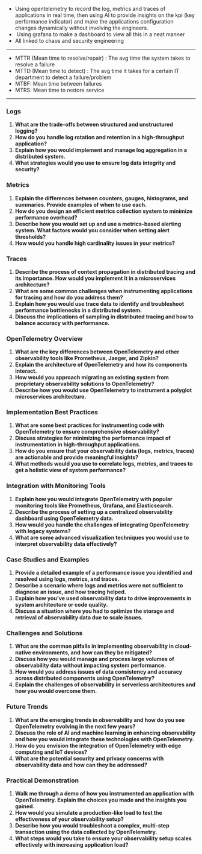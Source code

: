 - Using opentelemetry to record the log, metrics and traces of applications in real time, then using AI to provide insights on the kpi (key performance indicator) and make the applications configuration changes dynamically without involving the engineers.
-  Using grafana to make a dashboard to view all this in a neat manner
- All linked to chaos and security engineering
----
- MTTR (Mean time to resolve/repair) : The avg time the system takes to resolve a failure
- MTTD (Mean time to detect) : The avg time it takes for a certain IT department to detect a failure/problem
- MTBF: Mean time between failures
- MTRS: Mean time to restore service

----

### **Logs**
1. **What are the trade-offs between structured and unstructured logging?**
2. **How do you handle log rotation and retention in a high-throughput application?**
3. **Explain how you would implement and manage log aggregation in a distributed system.**
4. **What strategies would you use to ensure log data integrity and security?**

### **Metrics**
1. **Explain the differences between counters, gauges, histograms, and summaries. Provide examples of when to use each.**
2. **How do you design an efficient metrics collection system to minimize performance overhead?**
3. **Describe how you would set up and use a metrics-based alerting system. What factors would you consider when setting alert thresholds?**
4. **How would you handle high cardinality issues in your metrics?**

### **Traces**
1. **Describe the process of context propagation in distributed tracing and its importance. How would you implement it in a microservices architecture?**
2. **What are some common challenges when instrumenting applications for tracing and how do you address them?**
3. **Explain how you would use trace data to identify and troubleshoot performance bottlenecks in a distributed system.**
4. **Discuss the implications of sampling in distributed tracing and how to balance accuracy with performance.**

### **OpenTelemetry Overview**
1. **What are the key differences between OpenTelemetry and other observability tools like Prometheus, Jaeger, and Zipkin?**
2. **Explain the architecture of OpenTelemetry and how its components interact.**
3. **How would you approach migrating an existing system from proprietary observability solutions to OpenTelemetry?**
4. **Describe how you would use OpenTelemetry to instrument a polyglot microservices architecture.**

### **Implementation Best Practices**
1. **What are some best practices for instrumenting code with OpenTelemetry to ensure comprehensive observability?**
2. **Discuss strategies for minimizing the performance impact of instrumentation in high-throughput applications.**
3. **How do you ensure that your observability data (logs, metrics, traces) are actionable and provide meaningful insights?**
4. **What methods would you use to correlate logs, metrics, and traces to get a holistic view of system performance?**

### **Integration with Monitoring Tools**
1. **Explain how you would integrate OpenTelemetry with popular monitoring tools like Prometheus, Grafana, and Elasticsearch.**
2. **Describe the process of setting up a centralized observability dashboard using OpenTelemetry data.**
3. **How would you handle the challenges of integrating OpenTelemetry with legacy systems?**
4. **What are some advanced visualization techniques you would use to interpret observability data effectively?**

### **Case Studies and Examples**
1. **Provide a detailed example of a performance issue you identified and resolved using logs, metrics, and traces.**
2. **Describe a scenario where logs and metrics were not sufficient to diagnose an issue, and how tracing helped.**
3. **Explain how you’ve used observability data to drive improvements in system architecture or code quality.**
4. **Discuss a situation where you had to optimize the storage and retrieval of observability data due to scale issues.**

### **Challenges and Solutions**
1. **What are the common pitfalls in implementing observability in cloud-native environments, and how can they be mitigated?**
2. **Discuss how you would manage and process large volumes of observability data without impacting system performance.**
3. **How would you address issues of data consistency and accuracy across distributed components using OpenTelemetry?**
4. **Explain the challenges of observability in serverless architectures and how you would overcome them.**

### **Future Trends**
1. **What are the emerging trends in observability and how do you see OpenTelemetry evolving in the next few years?**
2. **Discuss the role of AI and machine learning in enhancing observability and how you would integrate these technologies with OpenTelemetry.**
3. **How do you envision the integration of OpenTelemetry with edge computing and IoT devices?**
4. **What are the potential security and privacy concerns with observability data and how can they be addressed?**

### **Practical Demonstration**
1. **Walk me through a demo of how you instrumented an application with OpenTelemetry. Explain the choices you made and the insights you gained.**
2. **How would you simulate a production-like load to test the effectiveness of your observability setup?**
3. **Describe how you would troubleshoot a complex, multi-step transaction using the data collected by OpenTelemetry.**
4. **What steps would you take to ensure your observability setup scales effectively with increasing application load?**